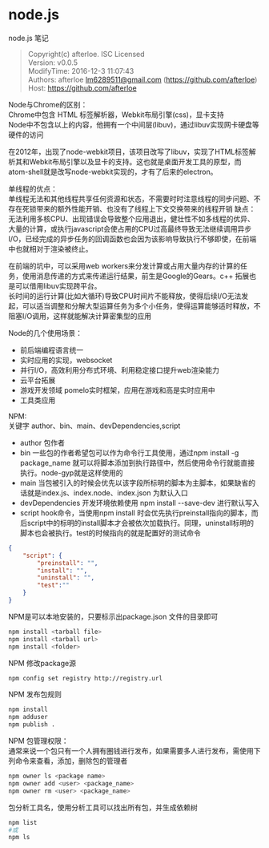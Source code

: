 # node.js
node.js 笔记

> Copyright(c) afterloe. ISC Licensed  
> Version: v0.0.5  
> ModifyTime: 2016-12-3 11:07:43  
> Authors:
    afterloe <lm6289511@gmail.com> (https://github.com/afterloe)  
> Host:
    https://github.com/afterloe  

Node与Chrome的区别：  
	Chrome中包含 HTML 标签解析器，Webkit布局引擎(css)，显卡支持  
	Node中不包含以上的内容，他拥有一个中间层(libuv)，通过libuv实现网卡硬盘等硬件的访问  

在2012年，出现了node-webkit项目，该项目改写了libuv，实现了HTML标签解析其和Webkit布局引擎以及显卡的支持。这也就是桌面开发工具的原型，而atom-shell就是改写node-webkit实现的，才有了后来的electron。  

单线程的优点：  
单线程无法和其他线程共享任何资源和状态，不需要时时注意线程的同步问题、不存在死锁带来的额外性能开销、也没有了线程上下文交换带来的线程开销
缺点：  
无法利用多核CPU、出现错误会导致整个应用退出，健壮性不如多线程的优异、大量的计算，或执行javascript会使占用的CPU过高最终导致无法继续调用异步I/O，已经完成的异步任务的回调函数也会因为该影响导致执行不够即使，在前端中也就相对于渲染被终止。 

在前端的坑中，可以采用web workers来分发计算或占用大量内存的计算的任务，使用消息传递的方式来传递运行结果，前生是Google的Gears。c++ 拓展也是可以借用libuv实现跨平台。  
长时间的运行计算(比如大循环)导致CPU时间片不能释放，使得后续I/O无法发起，可以适当调整和分解大型运算任务为多个小任务，使得运算能够适时释放，不阻塞I/O调用，这样就能解决计算密集型的应用  

Node的几个使用场景：  
- 前后端编程语言统一
- 实时应用的实现，websocket
- 并行I/O，高效利用分布式环境、利用稳定接口提升web渲染能力
- 云平台拓展
- 游戏开发领域 pomelo实时框架，应用在游戏和高是实时应用中
- 工具类应用

NPM:  
  关键字 author、bin、main、devDependencies,script
- author 包作者
- bin 一些包的作者希望包可以作为命令行工具使用，通过npm install -g package_name 就可以将脚本添加到执行路径中，然后使用命令行就能直接执行。node-gyp就是这样使用的
- main 当包被引入的时候会优先以该字段所标明的脚本为主脚本，如果缺省的话就是index.js、index.node、index.json 为默认入口
- devDependencies 开发环境依赖使用 npm install --save-dev 进行默认写入
- script hook命令，当使用npm install 时会优先执行preinstall指向的脚本，而后script中的标明的install脚本才会被依次加载执行。同理，uninstall标明的脚本也会被执行。test的时候指向的就是配置好的测试命令

```json
{
	"script": {
		"preinstall": "",
		"install": "",
		"uninstall": "",
		"test":""
	}
}
```

NPM是可以本地安装的，只要标示出package.json 文件的目录即可  
```bash
npm install <tarball file>
npm install <tarball url>
npm install <folder>
```

NPM 修改package源
```bash
npm config set registry http://registry.url
```

NPM 发布包规则
```bash
npm install
npm adduser
npm publish .
```

NPM 包管理权限：  
通常来说一个包只有一个人拥有圈钱进行发布，如果需要多人进行发布，需使用下列命令来查看，添加，删除包的管理者
```bash
npm owner ls <package name>
npm owner add <user> <package_name>
npm owner rm <user> <package_name>
```

包分析工具名，使用分析工具可以找出所有包，并生成依赖树
```bash
npm list 
#或
npm ls
```
